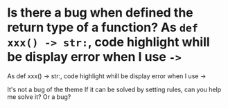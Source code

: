 
# Is there a bug when defined the return type of a function? As `def xxx() -> str:`, code highlight whill be display error when I use `->`

As def xxx() -> str:, code highlight whill be display error when I use ->

It's not a bug of the theme
If it can be solved by setting rules, can you help me solve it? Or a bug?

        